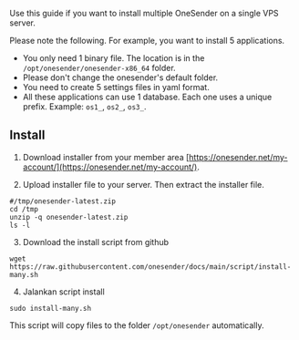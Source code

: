 Use this guide if you want to install multiple OneSender on a single VPS server.

Please note the following. For example, you want to install 5 applications.

- You only need 1 binary file. The location is in the `/opt/onesender/onesender-x86_64` folder.
- Please don't change the onesender's default folder.
- You need to create 5 settings files in yaml format.
- All these applications can use 1 database. Each one uses a unique prefix. Example: `os1_`, `os2_`, `os3_`.

## Install
1. Download installer from your member area [https://onesender.net/my-account/](https://onesender.net/my-account/).

2. Upload installer file to your server. Then extract the installer file.
```
#/tmp/onesender-latest.zip
cd /tmp
unzip -q onesender-latest.zip
ls -l
```

3. Download the install script from github
```
wget https://raw.githubusercontent.com/onesender/docs/main/script/install-many.sh
```

4. Jalankan script install
```
sudo install-many.sh
```

This script will copy files to the folder `/opt/onesender` automatically.

